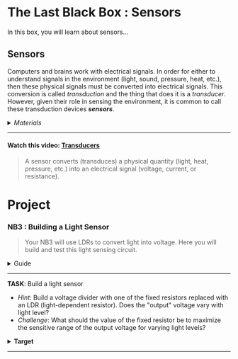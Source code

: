 # The Last Black Box : Sensors
In this box, you will learn about sensors...

## Sensors
Computers and brains work with electrical signals. In order for either to understand signals in the environment (light, sound, pressure, heat, etc.), then these physical signals must be converted into electrical signals. This conversion is called *transduction* and the thing that does it is a *transducer*. However, given their role in sensing the environment, it is common to call these transduction devices ***sensors***.

<details><summary><i>Materials</i></summary><p>

Contents|Depth|Description| # |Data|Link|
:-------|:---:|:----------|:-:|:--:|:--:|
Thermistor|10|Temperature sensitive resistor|2|[-D-](/boxes/sensors/_resources/datasheets/thermistor.pdf)|[-L-](https://uk.farnell.com/epcos/b57891m0103k000/thermistor-ntc-radial-leaded/dp/2285471)
Photoresistor (LDR)|01|Light-dependent resistor (GL5516 and GL5528)|4|[-D-](/boxes/sensors/)|[-L-](https://www.amazon.co.uk/Resistor-Dependent-Photoresistor-Sensitive-Sensors/dp/B08SC1M7V7)
Piezo|10|Piezo element|1|[-D-](/boxes/sensors/_resources/datasheets/piezo.pdf)|[-L-](https://uk.farnell.com/multicomp/mcabt-455-rc/audio-element-piezo-2-8khz-35mm/dp/2433035)

</p></details><hr>

#### Watch this video: [Transducers](https://vimeo.com/1031477896)
> A sensor converts (transduces) a physical quantity (light, heat, pressure, etc.) into an electrical signal (voltage, current, or resistance).


# Project
### NB3 : Building a Light Sensor
> Your NB3 will use LDRs to convert light into voltage. Here you will build and test this light sensing circuit.

<details><summary><weak>Guide</weak></summary>
:-:-: A video guide to completing this project can be viewed <a href="https://vimeo.com/1031479533" target="_blank" rel="noopener noreferrer">here</a>.
</details><hr>

**TASK**: Build a light sensor
- *Hint*: Build a voltage divider with one of the fixed resistors replaced with an LDR (light-dependent resistor). Does the "output" voltage vary with light level?
- *Challenge*: What should the value of the fixed resistor be to maximize the sensitive range of the output voltage for varying light levels?
<details><summary><strong>Target</strong></summary>
    Your multimeter should measure a change in voltage as you cover your LDR or shine light on it. The voltage will either increase with more light or decrease, depending on whether your LDR is the first or second resistor in the voltage divider circuit.
</details><hr>


